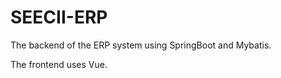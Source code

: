 # SEECII-ERP

The backend of the ERP system using SpringBoot and Mybatis.

The frontend uses Vue.



